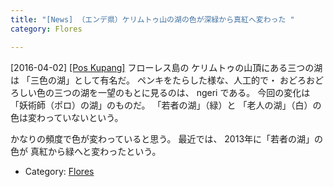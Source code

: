 ```yaml
---
title: "[News] （エンデ県）ケリムトゥ山の湖の色が深緑から真紅へ変わった "
category: Flores

---
```


[2016-04-02] [[Pos Kupang]](http://dlvr.it/KxrTz2)  フローレス島の
ケリムトゥの山頂にある三つの湖は
「三色の湖」として有名だ。
ペンキをたらした様な、人工的で・
おどろおどろしい色の三つの湖を一望のもとに見るのは、
ngeri である。
今回の変化は「妖術師（ポロ）の湖」のものだ。
「若者の湖」（緑）と
「老人の湖」（白）の色は変わっていないという。

 かなりの頻度で色が変わっていると思う。
最近では、
2013年に「若者の湖」の色が
真紅から緑へと変わったという。

- Category: [Flores](https://merapano.github.io/categories.html#Flores)

